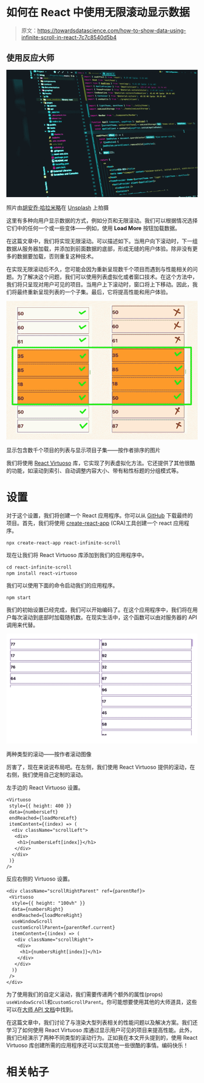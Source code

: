 # 如何在 React 中使用无限滚动显示数据

> 原文：<https://towardsdatascience.com/how-to-show-data-using-infinite-scroll-in-react-7c7c8540d5b4>

## 使用反应大师

![](img/39d75528c8a9e7c39372edc99861ba6c.png)

照片由[胡安乔·哈拉米略](https://unsplash.com/es/@juanjodev02?utm_source=unsplash&utm_medium=referral&utm_content=creditCopyText)在 [Unsplash](https://unsplash.com/@lautaroandreani?utm_source=unsplash&utm_medium=referral&utm_content=creditCopyText) 上拍摄

这里有多种向用户显示数据的方式，例如分页和无限滚动。我们可以根据情况选择它们中的任何一个或一些变体——例如，使用 **Load More** 按钮加载数据。

在这篇文章中，我们将实现无限滚动。可以描述如下。当用户向下滚动时，下一组数据从服务器加载，并添加到前面数据的底部，形成无缝的用户体验。除非没有更多的数据要加载，否则重复这种技术。

在实现无限滚动后不久，您可能会因为重新呈现数千个项目而遇到与性能相关的问题。为了解决这个问题，我们可以使用列表虚拟化或者窗口技术。在这个方法中，我们将只呈现对用户可见的项目。当用户上下滚动时，窗口将上下移动。因此，我们将最终重新呈现列表的一个子集。最后，它将提高性能和用户体验。

![](img/0fefb68e616b20edcab8d1f27c579e60.png)

显示包含数千个项目的列表与显示项目子集——按作者排序的图片

我们将使用 [React Virtuoso](https://virtuoso.dev/) 库，它实现了列表虚拟化方法。它还提供了其他很酷的功能，如滚动到索引、自动调整内容大小、带有粘性标题的分组模式等。

# 设置

对于这个设置，我们将创建一个 React 应用程序。你可以从 [GitHub](https://github.com/lifeparticle/react-infinite-scroll) 下载最终的项目。首先，我们将使用 [create-react-app](https://create-react-app.dev/) (CRA)工具创建一个 react 应用程序。

```
npx create-react-app react-infinite-scroll
```

现在让我们将 React Virtuoso 库添加到我们的应用程序中。

```
cd react-infinite-scroll
npm install react-virtuoso
```

我们可以使用下面的命令启动我们的应用程序。

```
npm start
```

我们的初始设置已经完成，我们可以开始编码了。在这个应用程序中，我们将在用户每次滚动到底部时加载随机数。在现实生活中，这个函数可以由对服务器的 API 调用来代替。

![](img/39ea839801e21663400161993fb99798.png)

两种类型的滚动——按作者滚动图像

厉害了，现在来说说布局吧。在左侧，我们使用 React Virtuoso 提供的滚动，在右侧，我们使用自己定制的滚动。

左手边的 React Virtuoso 设置。

```
<Virtuoso
 style={{ height: 400 }}
 data={numbersLeft}
 endReached={loadMoreLeft}
 itemContent={(index) => (
  <div className="scrollLeft">
   <div>
    <h1>{numbersLeft[index]}</h1>
   </div>
  </div>
 )}
/>
```

反应右侧的 Virtuoso 设置。

```
<div className="scrollRightParent" ref={parentRef}>
 <Virtuoso
  style={{ height: "100vh" }}
  data={numbersRight}
  endReached={loadMoreRight}
  useWindowScroll
  customScrollParent={parentRef.current}
  itemContent={(index) => (
   <div className="scrollRight">
    <div>
     <h1>{numbersRight[index]}</h1>
    </div>
   </div>
  )}
 />
</div>
```

为了使用我们的自定义滚动，我们需要传递两个额外的属性(props) `useWindowScroll`和`customScrollParent`。你可能想要使用其他的大师道具，这些可以在[大师 API 文档](https://virtuoso.dev/virtuoso-api-reference/)中找到。

在这篇文章中，我们讨论了与渲染大型列表相关的性能问题以及解决方案。我们还学习了如何使用 React Virtuoso 库通过显示用户可见的项目来提高性能。此外，我们已经演示了两种不同类型的滚动行为。正如我在本文开头提到的，使用 React Virtuoso 库创建所需的应用程序还可以实现其他一些很酷的事情。编码快乐！

# 相关帖子

</how-to-dockerize-an-existing-react-application-c27bd8517dcb> 
